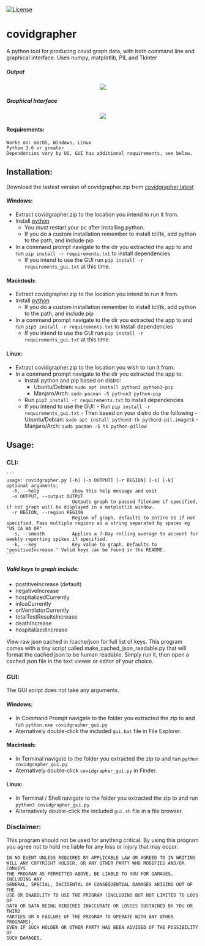 [![License](https://img.shields.io/badge/License-GPLv3-blue.svg)]()

# covidgrapher
A python tool for producing covid graph data, with both command line and graphical interface.
Uses numpy, matplotlib, PIL and Tkinter

##### Output
<p align="center"><img src="https://raw.githubusercontent.com/BrewToolsDev/covidgrapher/main/example.png"></p>

##### Graphical Interface
<p align="center"><img src="https://raw.githubusercontent.com/BrewToolsDev/covidgrapher/main/example_gui.png"></p>

#### Requirements:
    Works on: macOS, Windows, Linux
    Python 3.6 or greater
    Dependencies vary by OS, GUI has additional requirements, see below.

## Installation:

Download the lastest version of covidgrapher.zip from [covidgrapher latest](https://www.github.com/BrewToolsDev/covidgrapher/releases/latest)

#### Windows:
- Extract covidgrapher.zip to the location you intend to run it from.
- Install [python](https://www.python.org/downloads/release/python-373/)
  - You *must* restart your pc after installing python.
  - If you do a custom installation remember to install tcl/tk, add python to the path, and include pip
- In a command prompt navigate to the dir you extracted the app to and run `pip install -r requirements.txt` to install dependencies
  - If you intend to use the GUI run `pip install -r requirements_gui.txt` at this time.

#### Macintosh:
- Extract covidgrapher.zip to the location you intend to run it from.
- Install [python](https://www.python.org/downloads/release/python-373/)
  - If you do a custom installation remember to install tcl/tk, add python to the path, and include pip
- In a command prompt navigate to the dir you extracted the app to and run `pip3 install -r requirements.txt` to install dependencies
  - If you intend to use the GUI run `pip install -r requirements_gui.txt` at this time.

#### Linux:
- Extract covidgrapher.zip to the location you wish to run it from.
- In a command prompt navigate to the dir you extracted the app to:
  - Install python and pip based on distro:
  	- Ubuntu/Debian: `sudo apt install python3 python3-pip`
    - Manjaro/Arch: `sudo pacman -S python3 python-pip`
  - Run `pip3 install -r requirements.txt` to install dependencies
  - If you intend to use the GUI:
  		- Run `pip install -r requirements_gui.txt`
    	- Then based on your distro do the following
		    - Ubuntu/Debian: `sudo apt install python3-tk python3-pil.imagetk`
		    - Manjaro/Arch: `sudo pacman -S tk python-pillow`

## Usage:

### CLI:
	```
	usage: covidgrapher.py [-h] [-o OUTPUT] [-r REGION] [-s] [-k]
	optional arguments:
	  -h, --help            show this help message and exit
	  -o OUTPUT, --output OUTPUT
	                        Outputs graph to passed filename if specified, if not graph will be displayed in a matplotlib window.
	  -r REGION, --region REGION
	                        Region of graph, defaults to entire US if not specified. Pass multiple regions as a string separated by spaces eg "US CA WA OR"
	  -s, --smooth          Applies a 7-Day rolling average to account for weekly reporting spikes if specified.
	  -k, --key             Key value to graph. Defaults to 'positiveIncrease.' Valid keys can be found in the README.
	```
##### Valid keys to graph include:
- postitiveIncrease (default)
- negativeIncrease
- hospitalizedCurrently
- inIcuCurrently
- onVentilatorCurrently
- totalTestResultsIncrease
- deathIncrease
- hospitalizedIncrease

View raw json cached in /cache/json for full list of keys.
This program comes with a tiny script called make_cached_json_readable.py that will format the cached json to be human readable. Simply run it, then open a cached json file in the text viewer or editor of your choice.

### GUI:
The GUI script does not take any arguments.

#### Windows:
- In Command Prompt navigate to the folder you extracted the zip to and run `python.exe covidgrapher_gui.py`
- Aternatively double-click the included `gui.bat` file in File Explorer.

#### Macintosh:
- In Terminal navigate to the folder you extracted the zip to and run `python covidgrapher_gui.py`
- Aternatively double-click `covidgrapher_gui.py` in Finder.

#### Linux:
- In Terminal / Shell navigate to the folder you extracted the zip to and run `python3 covidgrapher_gui.py`
- Alternatively double-click the included `gui.sh` file in a file browser.

### Disclaimer:
This program should not be used for anything critical. By using this program you agree not to hold me liable for any loss or injury that may occur.
```
IN NO EVENT UNLESS REQUIRED BY APPLICABLE LAW OR AGREED TO IN WRITING
WILL ANY COPYRIGHT HOLDER, OR ANY OTHER PARTY WHO MODIFIES AND/OR CONVEYS
THE PROGRAM AS PERMITTED ABOVE, BE LIABLE TO YOU FOR DAMAGES, INCLUDING ANY
GENERAL, SPECIAL, INCIDENTAL OR CONSEQUENTIAL DAMAGES ARISING OUT OF THE
USE OR INABILITY TO USE THE PROGRAM (INCLUDING BUT NOT LIMITED TO LOSS OF
DATA OR DATA BEING RENDERED INACCURATE OR LOSSES SUSTAINED BY YOU OR THIRD
PARTIES OR A FAILURE OF THE PROGRAM TO OPERATE WITH ANY OTHER PROGRAMS),
EVEN IF SUCH HOLDER OR OTHER PARTY HAS BEEN ADVISED OF THE POSSIBILITY OF
SUCH DAMAGES.
```